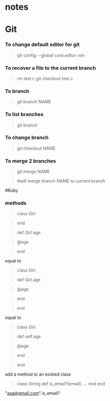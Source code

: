 # notes

# Git

### To change default editor for git

>git config --global core.editor vim

### To recover a file to the current branch

>rm test.c
>git checkout test.c

### To branch

> git branch NAME

### To list branches

>git branch

### To change branch

>git checkout NAME

### To merge 2 branches

>git merge NAME

>\#will merge branch NAME to current branch

#Ruby

### methods

>class Girl

>end

>def Girl.age

> @age

>end

equal to

>class Girl

> def Girl.age

>   @age

> end

>end

equal to 

>class Girl

> def self.age

>   @age

> end

>end


add a method to an existed class

>class String
  def is_email?(email)
    ....
  end
end

"aaa@gmail.com".is_email?
